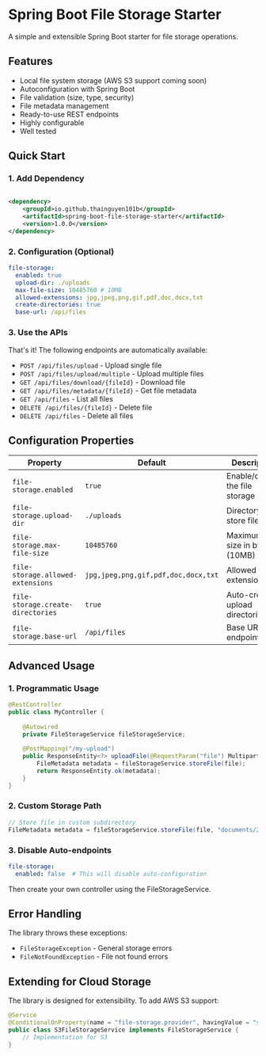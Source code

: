 # Spring Boot File Storage Starter

A simple and extensible Spring Boot starter for file storage operations.

## Features

- Local file system storage (AWS S3 support coming soon)
- Autoconfiguration with Spring Boot
- File validation (size, type, security)
- File metadata management
- Ready-to-use REST endpoints
- Highly configurable
- Well tested

## Quick Start

### 1. Add Dependency

```xml

<dependency>
    <groupId>io.github.thainguyen101b</groupId>
    <artifactId>spring-boot-file-storage-starter</artifactId>
    <version>1.0.0</version>
</dependency>
```

### 2. Configuration (Optional)

```yaml
file-storage:
  enabled: true
  upload-dir: ./uploads
  max-file-size: 10485760 # 10MB
  allowed-extensions: jpg,jpeg,png,gif,pdf,doc,docx,txt
  create-directories: true
  base-url: /api/files
```

### 3. Use the APIs

That's it! The following endpoints are automatically available:

- `POST /api/files/upload` - Upload single file
- `POST /api/files/upload/multiple` - Upload multiple files
- `GET /api/files/download/{fileId}` - Download file
- `GET /api/files/metadata/{fileId}` - Get file metadata
- `GET /api/files` - List all files
- `DELETE /api/files/{fileId}` - Delete file
- `DELETE /api/files` - Delete all files

## Configuration Properties

| Property                          | Default                             | Description                       |
|-----------------------------------|-------------------------------------|-----------------------------------|
| `file-storage.enabled`            | `true`                              | Enable/disable the file storage   |
| `file-storage.upload-dir`         | `./uploads`                         | Directory to store files          |
| `file-storage.max-file-size`      | `10485760`                          | Maximum file size in bytes (10MB) |
| `file-storage.allowed-extensions` | `jpg,jpeg,png,gif,pdf,doc,docx,txt` | Allowed file extensions           |
| `file-storage.create-directories` | `true`                              | Auto-create upload directories    |
| `file-storage.base-url`           | `/api/files`                        | Base URL for endpoints            |


## Advanced Usage

### 1. Programmatic Usage

```java
@RestController
public class MyController {
    
    @Autowired
    private FileStorageService fileStorageService;
    
    @PostMapping("/my-upload")
    public ResponseEntity<?> uploadFile(@RequestParam("file") MultipartFile file) {
        FileMetadata metadata = fileStorageService.storeFile(file);
        return ResponseEntity.ok(metadata);
    }
}
```
### 2. Custom Storage Path

```java
// Store file in custom subdirectory
FileMetadata metadata = fileStorageService.storeFile(file, "documents/2024");
```

### 3. Disable Auto-endpoints

```yaml
file-storage:
  enabled: false  # This will disable auto-configuration
```

Then create your own controller using the FileStorageService.

## Error Handling
The library throws these exceptions:

- `FileStorageException` - General storage errors
- `FileNotFoundException` - File not found errors

## Extending for Cloud Storage

The library is designed for extensibility. To add AWS S3 support:

```java
@Service
@ConditionalOnProperty(name = "file-storage.provider", havingValue = "s3")
public class S3FileStorageService implements FileStorageService {
    // Implementation for S3
}
```